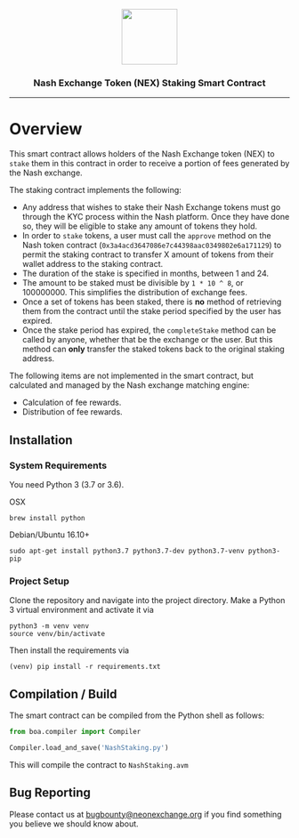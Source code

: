 <p align="center">
  <img
    src="https://cdn-images-1.medium.com/letterbox/164/72/50/50/1*bGf9HZHNP3tOk4dSWcxUHA.png?source=logoAvatar-lo_dnt_VASJhQluBeQP---b71bf4ba23ad"
    width="100px;">

</p>
<h3 align="center">Nash Exchange Token (NEX) Staking Smart Contract</h3>
<hr/>



# Overview

This smart contract allows holders of the  Nash Exchange token (NEX) to `stake` them in this contract in order to receive a portion of fees generated by the Nash exchange.

The staking contract implements the following:
- Any address that wishes to stake their Nash Exchange tokens must go through the KYC process within the Nash platform. Once they have done so, they will be eligible to stake any amount of tokens they hold.
- In order to `stake` tokens, a user must call the `approve` method on the Nash token contract (`0x3a4acd3647086e7c44398aac0349802e6a171129`) to permit the staking contract to transfer X amount of tokens from their wallet address to the staking contract.
- The duration of the stake is specified in months, between 1 and 24.
- The amount to be staked must be divisible by `1 * 10 ^ 8`, or 100000000.  This simplifies the distribution of exchange fees.
- Once a set of tokens has been staked, there is **no** method of retrieving them from the contract until the stake period specified by the user has expired.
- Once the stake period has expired, the `completeStake` method can be called by anyone, whether that be the exchange or the user.  But this method can **only** transfer the staked tokens back to the original staking address.

The following items are not implemented in the smart contract, but calculated and managed by the Nash exchange matching engine:
- Calculation of fee rewards.
- Distribution of fee rewards.


## Installation

### System Requirements

You need Python 3 (3.7 or 3.6).

OSX

    brew install python

Debian/Ubuntu 16.10+

    sudo apt-get install python3.7 python3.7-dev python3.7-venv python3-pip

### Project Setup

Clone the repository and navigate into the project directory.
Make a Python 3 virtual environment and activate it via

```shell
python3 -m venv venv
source venv/bin/activate
```

Then install the requirements via

```shell
(venv) pip install -r requirements.txt
```

## Compilation / Build

The smart contract can be compiled from the Python shell as follows:

```python
from boa.compiler import Compiler

Compiler.load_and_save('NashStaking.py')
```

This will compile the contract to `NashStaking.avm`


## Bug Reporting

Please contact us at bugbounty@neonexchange.org if you find something you believe we should know about.
